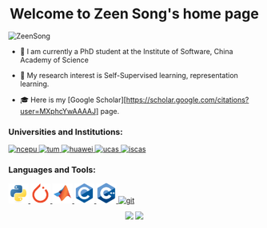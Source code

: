 <h1 align="center">Welcome to Zeen Song's home page</h1>

<p align="left"> <img src="https://komarev.com/ghpvc/?username=ZeenSong&label=Profile%20views&color=0e75b6&style=flat" alt="ZeenSong" /> </p>

- :bust_in_silhouette: I am currently a PhD student at the Institute of Software, China Academy of Science

- :book: My research interest is Self-Supervised learning, representation learning.

- :mortar_board: Here is my [Google Scholar][https://scholar.google.com/citations?user=MXphcYwAAAAJ]  page.

<h3 align="left">Universities and Institutions:</h3>
<p align="left"> 
    <a href="https://www.ncepu.edu.cn/" target="_blank" rel="noreferrer"> <img src="https://upload.wikimedia.org/wikipedia/en/5/5d/North_China_Electric_Power_University_logo.png" alt="ncepu" width="80" height="80"/> </a> 
   <a href="https://www.tum.de/" target="_blank" rel="noreferrer"> <img src="https://upload.wikimedia.org/wikipedia/commons/c/c8/Logo_of_the_Technical_University_of_Munich.svg" alt="tum" width="80" height="80"/> </a>
    <a href="https://www.huawei.com/" target="_blank" rel="noreferrer"> <img src="https://upload.wikimedia.org/wikipedia/en/0/04/Huawei_Standard_logo.svg" alt="huawei" width="80" height="80"/> </a> 
   <a href="https://www.ucas.ac.cn/" target="_blank" rel="noreferrer"> <img src="https://bkimg.cdn.bcebos.com/pic/0df3d7ca7bcb0a46162bebcb6163f6246b60af33" alt="ucas" width="80" height="80"/> </a> 
   <a href="http://www.iscas.ac.cn/" target="_blank" rel="noreferrer"> <img src="https://bkimg.cdn.bcebos.com/pic/0bd162d9f2d3572c74c412de8d13632762d0c38a" alt="iscas" width="80" height="80"/> </a> 
</p>



<h3 align="left">Languages and Tools:</h3>
<p align="left"> <a href="https://www.python.org" target="_blank" rel="noreferrer"> <img src="https://raw.githubusercontent.com/devicons/devicon/master/icons/python/python-original.svg" alt="python" width="40" height="40"/> </a> <a href="https://pytorch.org/" target="_blank" rel="noreferrer"> <img src="https://raw.githubusercontent.com/devicons/devicon/master/icons/pytorch/pytorch-original.svg" alt="pytorch" width="40" height="40"/> </a> <a href="https://www.mathworks.com/" target="_blank" rel="noreferrer"> <img src="https://raw.githubusercontent.com/devicons/devicon/master/icons/matlab/matlab-original.svg" alt="matlab" width="40" height="40"/> </a> <a href="https://www.cprogramming.com/" target="_blank" rel="noreferrer"> <img src="https://raw.githubusercontent.com/devicons/devicon/master/icons/c/c-original.svg" alt="c" width="40" height="40"/> </a> <a href="https://www.w3schools.com/cpp/" target="_blank" rel="noreferrer"> <img src="https://raw.githubusercontent.com/devicons/devicon/master/icons/cplusplus/cplusplus-original.svg" alt="cplusplus" width="40" height="40"/> </a> <a href="https://git-scm.com/" target="_blank" rel="noreferrer"> <img src="https://www.vectorlogo.zone/logos/git-scm/git-scm-icon.svg" alt="git" width="40" height="40"/> </a> </p>

<p align="center">
   <img width="48%" src="https://readme-stats.jonas-bernard.dev/api?username=ZeenSong&show_icons=true&theme=tokyonight" />
   <img width="48%" src="https://github-readme-streak-stats.herokuapp.com/?user=ZeenSong&theme=tokyonight" />
</p>


